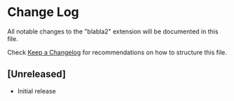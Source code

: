 # Change Log
All notable changes to the "blabla2" extension will be documented in this file.

Check [Keep a Changelog](http://keepachangelog.com/) for recommendations on how to structure this file.

## [Unreleased]
- Initial release
